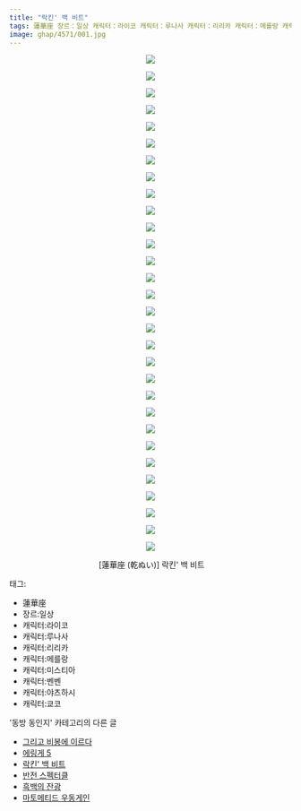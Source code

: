 ```yaml
---
title: "락킨' 백 비트"
tags: 蓮華座 장르：일상 캐릭터：라이코 캐릭터：루나사 캐릭터：리리카 캐릭터：메를랑 캐릭터：미스티아 캐릭터：벤벤 캐릭터：야츠하시 캐릭터：쿄코 乾ぬい 동방_동인지
image: ghap/4571/001.jpg
---
```

<div class="article">
<p style="text-align: center; clear: none; float: none;"><img src="{{ site.nasurl }}/ghap/4571/001.jpg"/></p>
<p style="text-align: center; clear: none; float: none;"><img src="{{ site.nasurl }}/ghap/4571/002.jpg"/></p>
<p style="text-align: center; clear: none; float: none;"><img src="{{ site.nasurl }}/ghap/4571/003.jpg"/></p>
<p style="text-align: center; clear: none; float: none;"><img src="{{ site.nasurl }}/ghap/4571/004.jpg"/></p>
<p style="text-align: center; clear: none; float: none;"><img src="{{ site.nasurl }}/ghap/4571/005.jpg"/></p>
<p style="text-align: center; clear: none; float: none;"><img src="{{ site.nasurl }}/ghap/4571/006.jpg"/></p>
<p style="text-align: center; clear: none; float: none;"><img src="{{ site.nasurl }}/ghap/4571/007.jpg"/></p>
<p style="text-align: center; clear: none; float: none;"><img src="{{ site.nasurl }}/ghap/4571/008.jpg"/></p>
<p style="text-align: center; clear: none; float: none;"><img src="{{ site.nasurl }}/ghap/4571/009.jpg"/></p>
<p style="text-align: center; clear: none; float: none;"><img src="{{ site.nasurl }}/ghap/4571/010.jpg"/></p>
<p style="text-align: center; clear: none; float: none;"><img src="{{ site.nasurl }}/ghap/4571/011.jpg"/></p>
<p style="text-align: center; clear: none; float: none;"><img src="{{ site.nasurl }}/ghap/4571/012.jpg"/></p>
<p style="text-align: center; clear: none; float: none;"><img src="{{ site.nasurl }}/ghap/4571/013.jpg"/></p>
<p style="text-align: center; clear: none; float: none;"><img src="{{ site.nasurl }}/ghap/4571/014.jpg"/></p>
<p style="text-align: center; clear: none; float: none;"><img src="{{ site.nasurl }}/ghap/4571/015.jpg"/></p>
<p style="text-align: center; clear: none; float: none;"><img src="{{ site.nasurl }}/ghap/4571/016.jpg"/></p>
<p style="text-align: center; clear: none; float: none;"><img src="{{ site.nasurl }}/ghap/4571/017.jpg"/></p>
<p style="text-align: center; clear: none; float: none;"><img src="{{ site.nasurl }}/ghap/4571/018.jpg"/></p>
<p style="text-align: center; clear: none; float: none;"><img src="{{ site.nasurl }}/ghap/4571/019.jpg"/></p>
<p style="text-align: center; clear: none; float: none;"><img src="{{ site.nasurl }}/ghap/4571/020.jpg"/></p>
<p style="text-align: center; clear: none; float: none;"><img src="{{ site.nasurl }}/ghap/4571/021.jpg"/></p>
<p style="text-align: center; clear: none; float: none;"><img src="{{ site.nasurl }}/ghap/4571/022.jpg"/></p>
<p style="text-align: center; clear: none; float: none;"><img src="{{ site.nasurl }}/ghap/4571/023.jpg"/></p>
<p style="text-align: center; clear: none; float: none;"><img src="{{ site.nasurl }}/ghap/4571/024.jpg"/></p>
<p style="text-align: center; clear: none; float: none;"><img src="{{ site.nasurl }}/ghap/4571/025.jpg"/></p>
<p style="text-align: center; clear: none; float: none;"><img src="{{ site.nasurl }}/ghap/4571/026.jpg"/></p>
<p style="text-align: center; clear: none; float: none;"><img src="{{ site.nasurl }}/ghap/4571/027.jpg"/></p>
<p style="text-align: center; clear: none; float: none;"><img src="{{ site.nasurl }}/ghap/4571/028.jpg"/></p>
<p style="text-align: center; clear: none; float: none;"><img src="{{ site.nasurl }}/ghap/4571/029.jpg"/></p>
<p style="text-align: center; clear: none; float: none;"><img src="{{ site.nasurl }}/ghap/4571/030.jpg"/></p>
<p style="text-align: center; clear: none; float: none;"> [蓮華座 (乾ぬい)] 락킨' 백 비트</p>
</div><div class="tagTrail">
<p>태그: </p>
<ul>
<li>蓮華座</li>
<li>장르:일상</li>
<li>캐릭터:라이코</li>
<li>캐릭터:루나사</li>
<li>캐릭터:리리카</li>
<li>캐릭터:메를랑</li>
<li>캐릭터:미스티아</li>
<li>캐릭터:벤벤</li>
<li>캐릭터:야츠하시</li>
<li>캐릭터:쿄코</li>
</ul>
</div><div class="another">
<p>'동방 동인지' 카테고리의 다른 글</p>
<ul>
<li><a href="/2018-08-05-ghap_4573">그리고 비봉에 이르다</a></li>
<li><a href="/2018-08-05-ghap_4572">에링게 5</a></li>
<li><a href="/2018-08-05-ghap_4571">락킨' 백 비트</a></li>
<li><a href="/2018-08-05-ghap_4570">반전 스펙터클</a></li>
<li><a href="/2018-08-03-ghap_4568">흑백의 잔광</a></li>
<li><a href="/2018-08-03-ghap_4567">마토메티드 우동게인</a></li>
</ul>
</div><div class="cb_module cb_fluid">
<div class="cb_wrt cb_profile">
</div><!-- commentList close -->
</div>